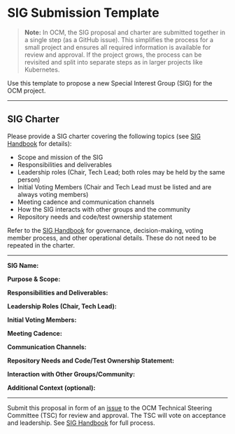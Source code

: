 # SIG Submission Template

> **Note:** In OCM, the SIG proposal and charter are submitted together in a single step (as a GitHub issue). This simplifies the process for a small project and ensures all required information is available for review and approval. If the project grows, the process can be revisited and split into separate steps as in larger projects like Kubernetes.

Use this template to propose a new Special Interest Group (SIG) for the OCM project.

---

## SIG Charter

Please provide a SIG charter covering the following topics (see [SIG Handbook](SIG-Handbook.md) for details):

- Scope and mission of the SIG
- Responsibilities and deliverables
- Leadership roles (Chair, Tech Lead; both roles may be held by the same person)
- Initial Voting Members (Chair and Tech Lead must be listed and are always voting members)
- Meeting cadence and communication channels
- How the SIG interacts with other groups and the community
- Repository needs and code/test ownership statement

Refer to the [SIG Handbook](SIG-Handbook.md) for governance, decision-making, voting member process, and other operational details. These do not need to be repeated in the charter.

---

**SIG Name:**

**Purpose & Scope:**

**Responsibilities and Deliverables:**

**Leadership Roles (Chair, Tech Lead):**

**Initial Voting Members:**

**Meeting Cadence:**

**Communication Channels:**

**Repository Needs and Code/Test Ownership Statement:**

**Interaction with Other Groups/Community:**

**Additional Context (optional):**

---

Submit this proposal in form of an [issue](https://github.com/open-component-model/open-component-model/issues) to the OCM Technical Steering Committee (TSC) for review and approval. The TSC will vote on acceptance and leadership. See [SIG Handbook](SIG-Handbook.md) for full process.
